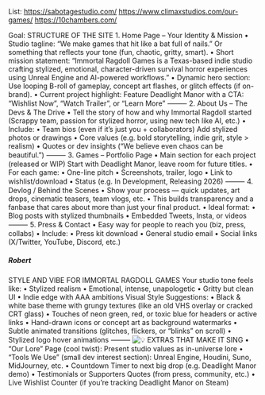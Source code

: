 List: 
	https://sabotagestudio.com/ 
	https://www.climaxstudios.com/our-games/
	https://10chambers.com/

Goal: 
STRUCTURE OF THE SITE 1. Home Page – Your Identity & Mission • Studio tagline: “We make games that hit like a bat full of nails.” Or something that reflects your tone (fun, chaotic, gritty, smart). • Short mission statement: “Immortal Ragdoll Games is a Texas-based indie studio crafting stylized, emotional, character-driven survival horror experiences using Unreal Engine and AI-powered workflows.” • Dynamic hero section: Use looping B-roll of gameplay, concept art flashes, or glitch effects (if on-brand). • Current project highlight: Feature Deadlight Manor with a CTA: “Wishlist Now”, “Watch Trailer”, or “Learn More” ⸻ 2. About Us – The Devs & The Drive • Tell the story of how and why Immortal Ragdoll started (Scrappy team, passion for stylized horror, using new tech like AI, etc.) • Include: • Team bios (even if it’s just you + collaborators) Add stylized photos or drawings • Core values (e.g. bold storytelling, indie grit, style > realism) • Quotes or dev insights (“We believe even chaos can be beautiful.”) ⸻ 3. Games – Portfolio Page • Main section for each project (released or WIP) Start with Deadlight Manor, leave room for future titles. • For each game: • One-line pitch • Screenshots, trailer, logo • Link to wishlist/download • Status (e.g. In Development, Releasing 2026) ⸻ 4. Devlog / Behind the Scenes • Show your process — quick updates, art drops, cinematic teasers, team vlogs, etc. • This builds transparency and a fanbase that cares about more than just your final product. • Ideal format: • Blog posts with stylized thumbnails • Embedded Tweets, Insta, or videos ⸻ 5. Press & Contact • Easy way for people to reach you (biz, press, collabs) • Include: • Press kit download • General studio email • Social links (X/Twitter, YouTube, Discord, etc.)

##### Robert

STYLE AND VIBE FOR IMMORTAL RAGDOLL GAMES Your studio tone feels like: • Stylized realism • Emotional, intense, unapologetic • Gritty but clean UI • Indie edge with AAA ambitions Visual Style Suggestions: • Black & white base theme with grungy textures (like an old VHS overlay or cracked CRT glass) • Touches of neon green, red, or toxic blue for headers or active links • Hand-drawn icons or concept art as background watermarks • Subtle animated transitions (glitches, flickers, or “blinks” on scroll) • Stylized logo hover animations ⸻ ![💡](https://static.xx.fbcdn.net/images/emoji.php/v9/tdb/2/16/1f4a1.png) EXTRAS THAT MAKE IT SING • “Our Lore” Page (cool twist): Present studio values as in-universe lore • “Tools We Use” (small dev interest section): Unreal Engine, Houdini, Suno, MidJourney, etc. • Countdown Timer to next big drop (e.g. Deadlight Manor demo) • Testimonials or Supporters Quotes (from press, community, etc.) • Live Wishlist Counter (if you’re tracking Deadlight Manor on Steam)